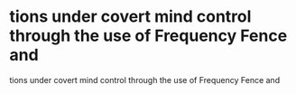 # tions under covert mind control through the use of Frequency Fence and

tions under covert mind control through the use of Frequency Fence and